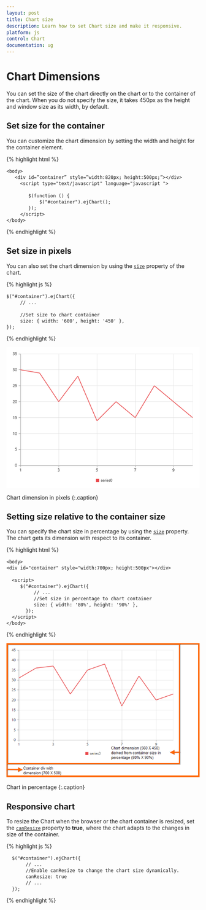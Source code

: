 ```yaml
---
layout: post
title: Chart size
description: Learn how to set Chart size and make it responsive. 
platform: js
control: Chart
documentation: ug
---
```


# Chart Dimensions

You can set the size of the chart directly on the chart or to the container of the chart. When you do not specify the size, it takes 450px as the height and window size as its width, by default. 

## Set size for the container

You can customize the chart dimension by setting the width and height for the container element. 

{% highlight html %}


    <body>
       <div id=”container” style=”width:820px; height:500px;”></div>
         <script type="text/javascript" language="javascript ">

            $(function () {
                $("#container").ejChart();
            });
         </script>
    </body>


{% endhighlight %}


## Set size in pixels

You can also set the chart dimension by using the [`size`](../api/ejchart#members:size) property of the chart. 

{% highlight js %}


    $("#container").ejChart({
         // ...
    
         //Set size to chart container
         size: { width: '600', height: '450' },
    });


{% endhighlight %}

![](/js/Chart/Chart-Dimensions_images/Chart-Dimensions_img1.png)

Chart dimension in pixels
{:.caption}

## Setting size relative to the container size

You can specify the chart size in percentage by using the [`size`](../api/ejchart#members:size) property. The chart gets its dimension with respect to its container.

{% highlight html %}

    <body>
    <div id="container" style="width:700px; height:500px"></div>
   
      <script>
         $("#container").ejChart({
              // ...
              //Set size in percentage to chart container
              size: { width: '80%', height: '90%' },
           });
      </script>
    </body>


{% endhighlight %}

![](/js/Chart/Chart-Dimensions_images/Chart-Dimensions_img2.png)

Chart in percentage
{:.caption}


## Responsive chart

To resize the Chart when the browser or the chart container is resized, set the [`canResize`](../api/ejchart#members:canresize) property to **true**, where the chart adapts to the changes in size of the container.

{% highlight js %}

      $("#container").ejChart({
           // ...
           //Enable canResize to change the chart size dynamically.
           canResize: true           
           // ...
      });

{% endhighlight %} 
